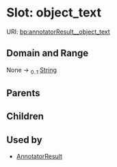 
# Slot: object_text




URI: [bp:annotatorResult__object_text](http://w3id.org/ontogpt/metabolic-process-templateannotatorResult__object_text)


## Domain and Range

None &#8594;  <sub>0..1</sub> [String](types/String.md)

## Parents


## Children


## Used by

 * [AnnotatorResult](AnnotatorResult.md)

